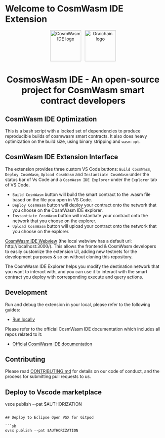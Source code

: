 # Welcome to CosmWasm IDE Extension

<p align="center">
  <a target="_blank" rel="noopener noreferrer"><img width="100" src="https://raw.githubusercontent.com/oraichain/vscode-cosmwasm/docs/contributing/public/cosmos-ide.png" alt="CosmWasm IDE logo"></a> &nbsp
  <a href="https://orai.io" target="_blank" rel="noopener noreferrer"><img width="100" src="https://raw.githubusercontent.com/oraichain/vscode-cosmwasm/docs/contributing/public/logo-128.png" alt="Oraichain logo"></a>
</p>

<h1 align="center">
    CosmosWasm IDE - An open-source project for CosmWasm smart contract developers  
</h1>

## CosmWasm IDE Optimization

This is a bash script with a locked set of dependencies to produce
reproducible builds of cosmwasm smart contracts. It also does heavy
optimization on the build size, using binary stripping and `wasm-opt`.

## CosmWasm IDE Extension Interface

The extension provides three custom VS Code buttons: `Build CosmWasm`, `Deploy CosmWasm`, `Upload CosmWasm` and `Instantiate CosmWasm` under the status bar of Vs Code and a `CosmWasm IDE Explorer` under the `Explorer` tab of VS Code.

- `Build CosmWasm` button will build the smart contract to the .wasm file based on the file you open in VS Code.
- `Deploy CosmWasm` button will deploy your contract onto the network that you choose on the CosmWasm IDE explorer.
- `Instantiate CosmWasm` button will instantiate your contract onto the network that you choose on the explorer.
- `Upload CosmWasm` button will upload your contract onto the network that you choose on the explorer.

[CosmWasm IDE Webview](https://github.com/oraichain/cw-ide-webview.git) (the local webview has a default url: http://localhost:3000/). This allows the frontend & CosmWasm developers to easily customize the extension UI, adding new testnets for the development purposes & so on without cloning this repository.

The CosmWasm IDE Explorer helps you modify the destination network that you want to interact with, and you can use it to interact with the smart contract you deploy with corresponding execute and query actions.

## Development

Run and debug the extension in your local, please refer to the following guides:

- [Run locally](.docs/development.md)

Please refer to the official CosmWasm IDE documentation which includes all repos related to it:

- [Official CosmWasm IDE documentation](https://github.com/oraichain/cw-ide-docs)

## Contributing

Please read [CONTRIBUTING.md](CONTRIBUTING.md) for details on our code of conduct, and the process for submitting pull requests to us.

## Deploy to Vscode marketplace

vsce publish --pat $AUTHORIZATION

````

## Deploy to Eclipse Open VSX for Gitpod

```sh
ovsx publish --pat $AUTHORIZATION
````
